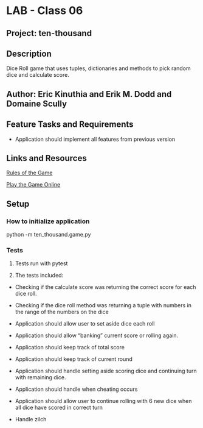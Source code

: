 # LAB - Class 06

## Project: ten-thousand

## Description

Dice Roll game that uses tuples, dictionaries and methods to pick random dice and calculate score.

## Author: Eric Kinuthia and Erik M. Dodd and Domaine Scully

## Feature Tasks and Requirements

* Application should implement all features from previous version


## Links and Resources

[Rules of the Game](https://en.wikipedia.org/wiki/Dice_10000)

[Play the Game Online](http://www.playonlinedicegames.com/farkle)

## Setup

### How to initialize application

python -m ten_thousand.game.py

### Tests

1. Tests run with pytest

2. The tests included:

* Checking if the calculate score was returning the correct score for each dice roll.

* Checking if the dice roll method was returning a tuple with numbers in the range of the numbers on the dice

* Application should allow user to set aside dice each roll

* Application should allow “banking” current score or rolling again.

* Application should keep track of total score

* Application should keep track of current round

* Application should handle setting aside scoring dice and continuing turn with remaining dice.

* Application should handle when cheating occurs

* Application should allow user to continue rolling with 6 new dice when all dice have scored in correct turn

* Handle zilch
